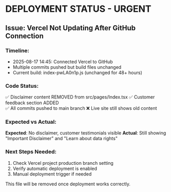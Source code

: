 # DEPLOYMENT STATUS - URGENT

## Issue: Vercel Not Updating After GitHub Connection

### Timeline:
- 2025-08-17 14:45: Connected Vercel to GitHub
- Multiple commits pushed but build files unchanged
- Current build: index-pwLA0n1p.js (unchanged for 48+ hours)

### Code Status:
✅ Disclaimer content REMOVED from src/pages/Index.tsx
✅ Customer feedback section ADDED  
✅ All commits pushed to main branch
❌ Live site still shows old content

### Expected vs Actual:
**Expected**: No disclaimer, customer testimonials visible
**Actual**: Still showing "Important Disclaimer" and "Learn about data rights"

### Next Steps Needed:
1. Check Vercel project production branch setting
2. Verify automatic deployment is enabled
3. Manual deployment trigger if needed

This file will be removed once deployment works correctly.